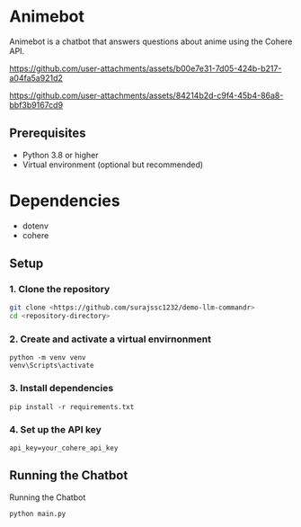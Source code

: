# Animebot

Animebot is a chatbot that answers questions about anime using the Cohere API. 

https://github.com/user-attachments/assets/b00e7e31-7d05-424b-b217-a04fa5a921d2


https://github.com/user-attachments/assets/84214b2d-c9f4-45b4-86a8-bbf3b9167cd9


## Prerequisites

- Python 3.8 or higher
- Virtual environment (optional but recommended)

# Dependencies
- dotenv
- cohere




## Setup

### 1. Clone the repository

```sh
git clone <https://github.com/surajssc1232/demo-llm-commandr>
cd <repository-directory>
```
### 2. Create and activate a virtual envirnonment

```
python -m venv venv
venv\Scripts\activate
```
### 3. Install dependencies

```
pip install -r requirements.txt
```

### 4. Set up the API key

```
api_key=your_cohere_api_key
```

## Running the Chatbot

Running the Chatbot

```
python main.py
```


